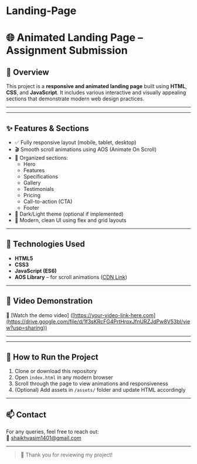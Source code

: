 # Landing-Page
# 🌐 Animated Landing Page – Assignment Submission

## 📌 Overview

This project is a **responsive and animated landing page** built using **HTML**, **CSS**, and **JavaScript**. It includes various interactive and visually appealing sections that demonstrate modern web design practices.

---
---

## ✨ Features & Sections

- ✅ Fully responsive layout (mobile, tablet, desktop)
- 🎬 Smooth scroll animations using AOS (Animate On Scroll)
- 🧩 Organized sections:
  - Hero
  - Features
  - Specifications
  - Gallery
  - Testimonials
  - Pricing
  - Call-to-action (CTA)
  - Footer
- 🌙 Dark/Light theme (optional if implemented)
- 🎨 Modern, clean UI using flex and grid layouts

---

## 🧰 Technologies Used

- **HTML5**
- **CSS3**
- **JavaScript (ES6)**
- **AOS Library** – for scroll animations ([CDN Link](https://michalsnik.github.io/aos/))

---

## 🔗 Video Demonstration

🎥 [Watch the demo video] ([https://your-video-link-here.com](https://drive.google.com/file/d/1f3sKRcFG4PrtHrpxJfnURZJdPw8V53bl/view?usp=sharing))

---
---

## 📎 How to Run the Project

1. Clone or download this repository
2. Open `index.html` in any modern browser
3. Scroll through the page to view animations and responsiveness
4. (Optional) Add assets in `/assets/` folder and update HTML accordingly

---

## 📫 Contact

For any queries, feel free to reach out:  
📧 shaikhvasim1401@gmail.com 

---

> 🚀 Thank you for reviewing my project!
